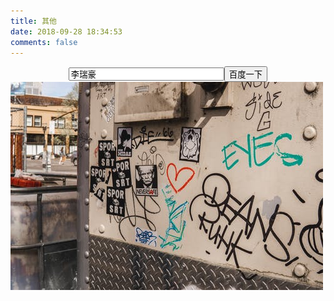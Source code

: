 ```yaml
---
title: 其他
date: 2018-09-28 18:34:53
comments: false
---
```


<form onsubmit="return baiduWithHttps(this)" action="https://www.baidu.com/baidu" target="_blank">
<center><input type="text" onfocus="&quot;李瑞豪&quot;==value&amp;&amp;(value=&quot;&quot;)" onblur="&quot;&quot;==value&amp;&amp;(value=&quot;李瑞豪&quot;)" name="word" size="28" value="李瑞豪"><input type="submit" value="百度一下" class="btn self-btn bg s_btn"></center>
</form>

<img src="/docs/images/other.jpeg"/>
<br/>
<br/>
